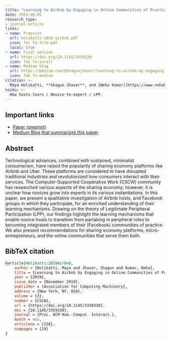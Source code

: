 ```yaml
---
title: "Learning to Airbnb by Engaging in Online Communities of Practice"
date: 2019-06-01
research_type: 
- journal-article
links:
- name: Preprint
  url: holikatti-2019-airbnb.pdf
  icon: far fa-file-pdf
  local: true
- name: Final version
  url: https://doi.org/10.1145/3359330
  icon: fas fa-scroll
- name: Medium blog
  url: https://medium.com/@shagunjhaver/learning-to-airbnb-by-engaging-in-online-communities-of-practice-8e45491633a3
  icon: fab fa-medium  
citation: >-
  Maya Holikatti, **Shagun Jhaver**, and [Neha Kumar](https://www.nehakumar.org), “Learning to Airbnb by Engaging in Online Communities of Practice” *Proc. ACM Hum.-Comput. Interact. 3*, CSCW, Article 228 (November 2019), 19 pages. DOI: [`10.1145/3359330`](https://doi.org/10.1145/3359330)
haiku: >-
  How hosts learn / Novice-to-expert / LPP.
---
```


## Important links

- [Paper (preprint)](holikatti-2019-airbnb.pdf)
- [Medium Blog that summarizes this paper](https://medium.com/@shagunjhaver/learning-to-airbnb-by-engaging-in-online-communities-of-practice-8e45491633a3)

## Abstract

Technological advances, combined with sustained, minimalist consumerism, have raised the popularity of sharing economy platforms like Airbnb and Uber. These platforms are considered to have disrupted traditional industries and revolutionized how consumers interact with their services. The Computer-Supported Cooperative Work (CSCW) community has researched various aspects of the sharing economy; however, it is unclear how novices grow into experts in its various instantiations. In this paper, we present a qualitative investigation of Airbnb hosts, and Facebook groups in which they participate, for an enriched understanding of their learning mechanisms. Drawing on the theory of Legitimate Peripheral Participation (LPP), our findings highlight the learning mechanisms that enable novice hosts to transition from partaking in peripheral roles to becoming integrated members of their (Facebook) communities of practice. We also present recommendations for sharing economy platforms, micro-entrepreneurs, and the online communities that serve them both.

## BibTeX citation

```bibtex
@article{Holikatti:2019Airbnb,
	author = {Holikatti, Maya and Jhaver, Shagun and Kumar, Neha},
	title = {Learning to Airbnb by Engaging in Online Communities of Practice},
	year = {2019},
	issue_date = {November 2019},
	publisher = {Association for Computing Machinery},
	address = {New York, NY, USA},
	volume = {3},
	number = {CSCW},
	url = {https://doi.org/10.1145/3359330},
	doi = {10.1145/3359330},
	journal = {Proc. ACM Hum.-Comput. Interact.},
	month = nov,
	articleno = {228},
	numpages = {19}
}
```
